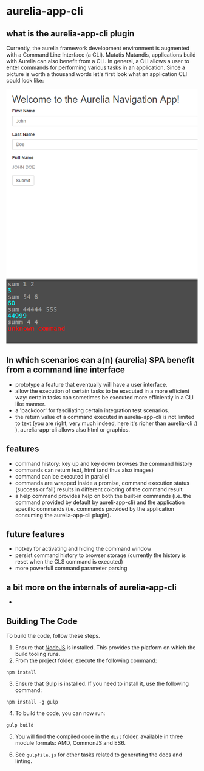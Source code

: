 # aurelia-app-cli

## what is the aurelia-app-cli plugin

Currently, the aurelia framework development environment is augmented with a Command Line Interface (a CLI). Mutatis Matandis, applications build with Aurelia can also benefit from a CLI. In general, a CLI allows a user to enter commands for performing various tasks in an application. Since a picture is worth a thousand words let's first look what an application CLI could look like:

![CLI](./pics/cli.png)


## In which scenarios can a(n) (aurelia) SPA benefit from a command line interface

* prototype a feature that eventually will have a user interface.
* allow the execution of certain tasks to be executed in a more efficient way: certain tasks can sometimes be executed more efficiently in a CLI like manner.
* a 'backdoor' for fasciliating certain integration test scenarios.
* the return value of a command executed in aurelia-app-cli is not limited to text (you are right, very much indeed, here it's richer than aurelia-cli :) ), aurelia-app-cli allows also html or graphics.

## features

* command history: key up and key down browses the command history
* commands can return text, html (and thus also images)
* command can be executed in parallel
* commands are wrapped inside a promise, command execution status (success or fail) results in different coloring of the command result
* a help command provides help on both the built-in commands (i.e. the command provided by default by aureli-app-cli) and the application specific commands (i.e. commands provided by the application consuming the aurelia-app-cli plugin).

## future features
* hotkey for activating and hiding the command window
* persist command history to browser storage (currently the history is reset when the CLS command is executed)
* more powerfull command parameter parsing

## a bit more on the internals of aurelia-app-cli
*

## Building The Code

To build the code, follow these steps.

1. Ensure that [NodeJS](http://nodejs.org/) is installed. This provides the platform on which the build tooling runs.
2. From the project folder, execute the following command:

  ```shell
  npm install
  ```
3. Ensure that [Gulp](http://gulpjs.com/) is installed. If you need to install it, use the following command:

  ```shell
  npm install -g gulp
  ```
4. To build the code, you can now run:

  ```shell
  gulp build
  ```
5. You will find the compiled code in the `dist` folder, available in three module formats: AMD, CommonJS and ES6.

6. See `gulpfile.js` for other tasks related to generating the docs and linting.

